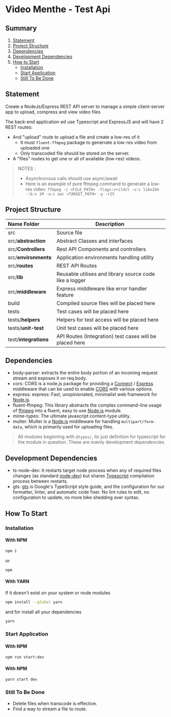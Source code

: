 # Video Menthe - Test Api

## Summary

1. [Statement](#Statement)
2. [Project Structure](#Project-Structure)
3. [Dependencies](#Dependencies)
4. [Development Dependencies](#Development-Dependencies)
5. [How to Start](#How-To-Start)
    * [Installation](#Installation)
    * [Start Application](#Start-Application)
    * [Still To Be Done](#Still-To-Be-Done)

## Statement

Create a NodeJs/Express REST API server to manage a simple client-server app to upload, compress and view video files

The back-end application wil use Typescript and ExpressJS and will have 2 REST routes:
* And "upload" route to upload a file and create a low-res of it
  * It must `fluent-ffmpeg` package to generrate a low-res video from uploaded one
  * Only transcoded file should be stored on the server.
* A "files" routes to get one or all of available (low-res) videos.

> NOTES :
> - Asynchronous calls should use async/await
> - Here is an example of pure ffmpeg command to generate a low-res video:
> `ffmpeg -i <FILE_PATH> -flags:v+ildct -v:c libx264 -:b:v 1M -a:c aac <TARGET_PATH> -y -r25`

## Project Structure

| Name Folder           | Description                                             |
|:----------------------|---------------------------------------------------------|
| src                   | Source file                                             | 
| src/**abstraction**   | Abstract Classes and interfaces                         |
| src/**Controllers**   | Rest API Components and controllers                     | 
| src/**environments**  | Application environments handling utility               | 
| src/**routes**        | REST API Routes                                         |
| src/**lib**           | Reusable utilises and library source code like a logger |
| src/**middleware**    | Express middleware like error handler feature           |          
| build                 | Compiled source files will be placed here               |
| tests                 | Test cases will be placed here                          |
| tests/**helpers**     | Helpers for test access will be placed here             |
| tests/**unit-test**   | Unit test cases will be placed here                     |
| test/**integrations** | API Routes (Integration) test cases will be placed here |

## Dependencies

* body-parser: extracts the entire body portion of an incoming request stream and exposes it on req.body.
* cors: CORS is a node.js package for providing a [Connect](https://github.com/senchalabs/connect#readme) / [Express](http://expressjs.com/) middleware that can be used to enable [CORS](https://en.wikipedia.org/wiki/Cross-origin_resource_sharing) with various options.
* express: express:  Fast, unopinionated, minimalist web framework for [Node.js](https://nodejs.org/en/).
* fluent-ffmpeg: This library abstracts the complex command-line usage of [ffmpeg](https://ffmpeg.org/) into a fluent, easy to use [Node.js](https://nodejs.org/en/) module.
* mime-types: The ultimate javascript content-type utility.
* multer: Multer is a [Node.js](https://nodejs.org/en/) middleware for handling `multipart/form-data`, which is primarily used for uploading files.

> All modules beginning with `@types/`, its just definition for typescript for the module in question. These are mainly development dependencies.

## Development Dependencies
* ts-node-dev: It restarts target node process when any of required files changes (as standard [node-dev](https://github.com/fgnass/node-dev)) but shares [Typescript](https://www.typescriptlang.org/) compilation process between restarts.
* gts: [gts](https://github.com/google/gts) is Google's TypeScript style guide, and the configuration for our formatter, linter, and automatic code fixer. No lint rules to edit, no configuration to update, no more bike shedding over syntax. 

## How To Start

### Installation

#### With NPM 
```bash
npm i
``` 
or 
```bash
npm
```

#### With YARN
If it doesn't exist on your system or node modules
```bash
npm install --global yarn
```
and for install all your dependencies
```bash
yarn
```

### Start Application

#### With NPM
```bash
npm run start:dev
```

#### With NPM
```bash
yarn start dev
```

### Still To Be Done
 * Delete files when transcode is effective.
 * Find a way to stream a file to route.

